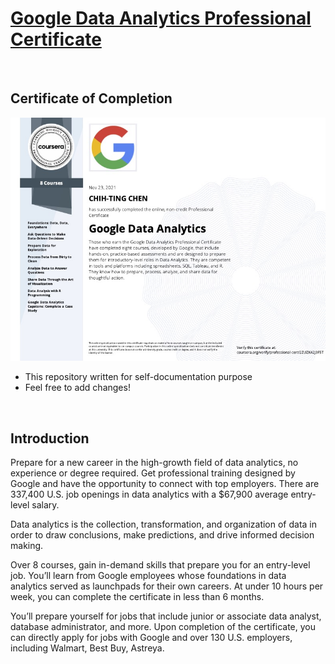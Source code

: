 # [Google Data Analytics Professional Certificate](https://www.coursera.org/professional-certificates/google-data-analytics)

&nbsp;

## Certificate of Completion

![img](Google_Data_Analytics.jpg)

* This repository written for self-documentation purpose
* Feel free to add changes! 

&nbsp;

## Introduction 

Prepare for a new career in the high-growth field of data analytics, no experience or degree required. Get professional training designed by Google and have the opportunity to connect with top employers. There are 337,400 U.S. job openings in data analytics with a $67,900 average entry-level salary.

Data analytics is the collection, transformation, and organization of data in order to draw conclusions, make predictions, and drive informed decision making.

Over 8 courses, gain in-demand skills that prepare you for an entry-level job. You’ll learn from Google employees whose foundations in data analytics served as launchpads for their own careers. At under 10 hours per week, you can complete the certificate in less than 6 months.

You’ll prepare yourself for jobs that include junior or associate data analyst, database administrator, and more. Upon completion of the certificate, you can directly apply for jobs with Google and over 130 U.S. employers, including Walmart, Best Buy, Astreya.
